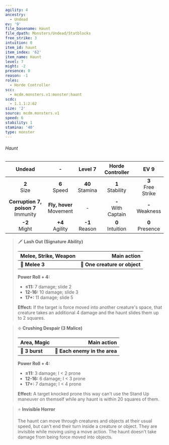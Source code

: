 ```yaml
---
agility: 4
ancestry:
  - Undead
ev: '9'
file_basename: Haunt
file_dpath: Monsters/Undead/Statblocks
free_strike: 3
intuition: 0
item_id: haunt
item_index: '62'
item_name: Haunt
level: 7
might: -2
presence: 0
reason: -1
roles:
  - Horde Controller
scc:
  - mcdm.monsters.v1:monster:haunt
scdc:
  - 1.1.1:2:62
size: '2'
source: mcdm.monsters.v1
speed: 6
stability: 1
stamina: '40'
type: monster
---
```


###### Haunt

|                  Undead                  |              -               |       Level 7       |    Horde Controller     |          EV 9          |
| :--------------------------------------: | :--------------------------: | :-----------------: | :---------------------: | :--------------------: |
|             **2**<br/> Size              |       **6**<br/> Speed       | **40**<br/> Stamina |  **1**<br/> Stability   | **3**<br/> Free Strike |
| **Corruption 7, poison 7**<br/> Immunity | **Fly, hover**<br/> Movement |          -          | **-**<br/> With Captain |  **-**<br/> Weakness   |
|            **-2**<br/> Might             |     **+4**<br/> Agility      | **-1**<br/> Reason  |  **0**<br/> Intuition   |  **0**<br/> Presence   |

<!-- -->
> 🗡 **Lash Out (Signature Ability)**
>
> | **Melee, Strike, Weapon** |               **Main action** |
> | ------------------------- | ----------------------------: |
> | **📏 Melee 3**            | **🎯 One creature or object** |
>
> **Power Roll + 4:**
>
> - **≤11:** 7 damage; slide 2
> - **12-16:** 10 damage; slide 3
> - **17+:** 11 damage; slide 5
>
> **Effect:** If the target is force moved into another creature's space, that creature takes an additional 4 damage and the haunt slides them up to 2 squares.

<!-- -->
> ❇️ **Crushing Despair (3 Malice)**
>
> | **Area, Magic** |               **Main action** |
> | --------------- | ----------------------------: |
> | **📏 3 burst**  | **🎯 Each enemy in the area** |
>
> **Power Roll + 4:**
>
> - **≤11:** 3 damage; I < 2 prone
> - **12-16:** 6 damage; I < 3 prone
> - **17+:** 7 damage; I < 4 prone
>
> **Effect:** A target knocked prone this way can't use the Stand Up maneuver on themself while any haunt is within 20 squares of them.

<!-- -->
> ⭐️ **Invisible Horror**
>
> The haunt can move through creatures and objects at their usual speed, but can't end their turn inside a creature or object. They are invisible while moving using a move action. The haunt doesn't take damage from being force moved into objects.
